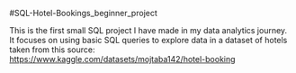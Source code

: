#SQL-Hotel-Bookings_beginner_project

This is the first small SQL project I have made in my data analytics journey.
It focuses on using basic SQL queries to explore data in a dataset of hotels taken from this source: <https://www.kaggle.com/datasets/mojtaba142/hotel-booking>
